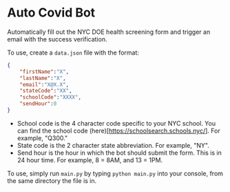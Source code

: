 # Auto Covid Bot

Automatically fill out the NYC DOE health screening form and trigger an email with the success verification.

To use, create a `data.json` file with the format:
```json
{
    "firstName":"X",
    "lastName":"X",
    "email":"X@X.X",
    "stateCode":"XX",
    "schoolCode":"XXXX",
    "sendHour":0
}
```

* School code is the 4 character code specific to your NYC school. You can find the school code (here)[https://schoolsearch.schools.nyc/]. For example, "Q300."
* State code is the 2 character state abbreviation. For example, "NY".
* Send hour is the hour in which the bot should submit the form. This is in 24 hour time. For example, 8 = 8AM, and 13 = 1PM.

To use, simply run `main.py` by typing `python main.py` into your console, from the same directory the file is in.  
